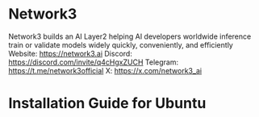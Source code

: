 # Network3
Network3 builds an AI Layer2 helping AI developers worldwide inference train or validate models widely quickly, conveniently, and efficiently
Website: https://network3.ai
Discord: https://discord.com/invite/q4cHgxZUCH
Telegram: https://t.me/network3official
X: https://x.com/network3_ai
# Installation Guide for Ubuntu
